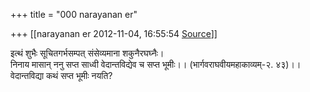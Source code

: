 +++
title = "000 narayanan er"

+++
[[narayanan er	2012-11-04, 16:55:54 [Source](https://groups.google.com/g/bvparishat/c/UeMiW067PvU)]]



इत्थं शुभैः सूचितगर्भसम्पत् संसेव्यमाना शकुनैरघघ्नैः।  
निनाय मासान् ननु सप्त साध्वी वेदान्तविद्येव च सप्त भूमीः।। (भार्गवराघवीयमहाकाव्यम्-२. ४३)।।  
वेदान्तविद्या कथं सप्त भूमीः नयति?

